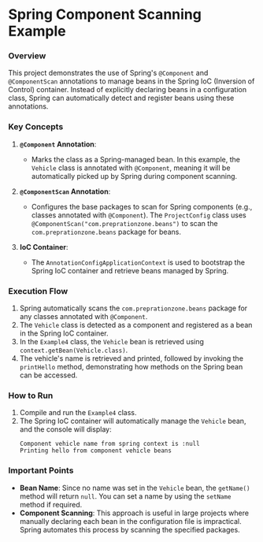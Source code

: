 # Spring Component Scanning Example

### Overview
This project demonstrates the use of Spring's `@Component` and `@ComponentScan` annotations to manage beans in the Spring IoC (Inversion of Control) container. Instead of explicitly declaring beans in a configuration class, Spring can automatically detect and register beans using these annotations.

### Key Concepts

1. **`@Component` Annotation**:
    - Marks the class as a Spring-managed bean. In this example, the `Vehicle` class is annotated with `@Component`, meaning it will be automatically picked up by Spring during component scanning.

2. **`@ComponentScan` Annotation**:
    - Configures the base packages to scan for Spring components (e.g., classes annotated with `@Component`). The `ProjectConfig` class uses `@ComponentScan("com.preprationzone.beans")` to scan the `com.preprationzone.beans` package for beans.

3. **IoC Container**:
    - The `AnnotationConfigApplicationContext` is used to bootstrap the Spring IoC container and retrieve beans managed by Spring.

### Execution Flow

1. Spring automatically scans the `com.preprationzone.beans` package for any classes annotated with `@Component`.
2. The `Vehicle` class is detected as a component and registered as a bean in the Spring IoC container.
3. In the `Example4` class, the `Vehicle` bean is retrieved using `context.getBean(Vehicle.class)`.
4. The vehicle's name is retrieved and printed, followed by invoking the `printHello` method, demonstrating how methods on the Spring bean can be accessed.

### How to Run

1. Compile and run the `Example4` class.
2. The Spring IoC container will automatically manage the `Vehicle` bean, and the console will display:
   ```
   Component vehicle name from spring context is :null
   Printing hello from component vehicle beans
   ```

### Important Points

- **Bean Name**: Since no name was set in the `Vehicle` bean, the `getName()` method will return `null`. You can set a name by using the `setName` method if required.
- **Component Scanning**: This approach is useful in large projects where manually declaring each bean in the configuration file is impractical. Spring automates this process by scanning the specified packages.

